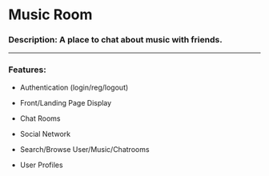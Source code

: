 # Music Room
### **Description:** A place to chat about music with friends.
---
### **Features:**
* Authentication (login/reg/logout)

* Front/Landing Page Display

* Chat Rooms

* Social Network

* Search/Browse User/Music/Chatrooms

* User Profiles

